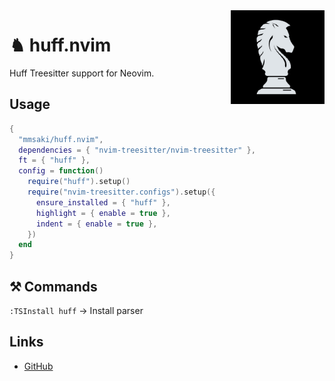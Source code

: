 <img align="right" width="150" height="150" top="100" src="./assets/huff.png">

# ♞ huff.nvim

Huff Treesitter support for Neovim.

## Usage

```lua
{
  "mmsaki/huff.nvim",
  dependencies = { "nvim-treesitter/nvim-treesitter" },
  ft = { "huff" },
  config = function()
    require("huff").setup()
    require("nvim-treesitter.configs").setup({
      ensure_installed = { "huff" },
      highlight = { enable = true },
      indent = { enable = true },
    })
  end
}
```

## ⚒️ Commands

`:TSInstall huff` → Install parser

## Links

- [GitHub](https://github.com/mmsaki/huff.nvim)
